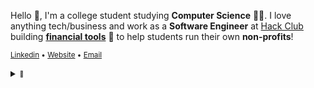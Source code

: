 Hello 👋, I'm a college student studying **Computer Science** 👨‍💻. I love
anything tech/business and work as a **Software Engineer** at [Hack
Club](https://github.com/hackclub) building [**financial
tools**](https://hackclub.com/bank) 🏦 to help students run their own
**non-profits**!


<sub>[Linkedin](https://www.linkedin.com/in/gary-tou/) •
[Website](https://garytou.com/) •
[Email](mailto:gary@garytou.com)
</sub>


<details>
  <summary><sub><sup>👀</sup></sub></summary>
	<img src="https://raw.githubusercontent.com/garyhtou-forks/garyhtou-metrics/main/github-metrics.svg">
</details>
